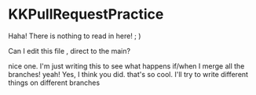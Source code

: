# KKPullRequestPractice

Haha! There is nothing to read in here! ; )



Can I edit this file , direct to the main?

nice one. I'm just writing this to see what happens if/when I merge all the branches! yeah!
Yes, I think you did. that's so cool. I'll try to write different things on different branches
